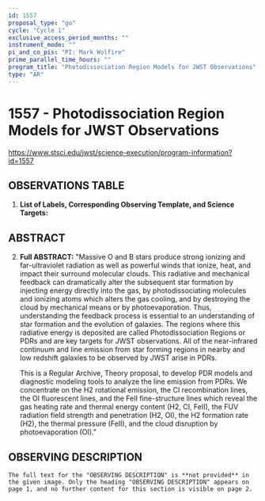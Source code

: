 ```yaml
---
id: 1557
proposal_type: "go"
cycle: "Cycle 1"
exclusive_access_period_months: ""
instrument_mode: ""
pi_and_co_pis: "PI: Mark Wolfire"
prime_parallel_time_hours: ""
program_title: "Photodissociation Region Models for JWST Observations"
type: "AR"
---
```

# 1557 - Photodissociation Region Models for JWST Observations
https://www.stsci.edu/jwst/science-execution/program-information?id=1557
## OBSERVATIONS TABLE
1.  **List of Labels, Corresponding Observing Template, and Science Targets:**
## ABSTRACT

2.  **Full ABSTRACT:**
    "Massive O and B stars produce strong ionizing and far-ultraviolet radiation as well as powerful winds that ionize, heat, and impact their surround molecular clouds. This radiative and mechanical feedback can dramatically alter the subsequent star formation by injecting energy directly into the gas, by photodissociating molecules and ionizing atoms which alters the gas cooling, and by destroying the cloud by mechanical means or by photoevaporation. Thus, understanding the feedback process is essential to an understanding of star formation and the evolution of galaxies. The regions where this radiative energy is deposited are called Photodissociation Regions or PDRs and are key targets for JWST observations. All of the near-infrared continuum and line emission from star forming regions in nearby and low redshift galaxies to be observed by JWST arise in PDRs.

    This is a Regular Archive, Theory proposal, to develop PDR models and diagnostic modeling tools to analyze the line emission from PDRs. We concentrate on the H2 rotational emission, the CI recombination lines, the OI fluorescent lines, and the FeII fine-structure lines which reveal the gas heating rate and thermal energy content (H2, CI, FeII), the FUV radiation field strength and penetration (H2, OI), the H2 formation rate (H2), the thermal pressure (FeII), and the cloud disruption by photoevaporation (OI)."

## OBSERVING DESCRIPTION
    The full text for the "OBSERVING DESCRIPTION" is **not provided** in the given image. Only the heading "OBSERVING DESCRIPTION" appears on page 1, and no further content for this section is visible on page 2.